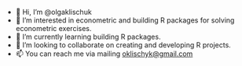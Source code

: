 - 👋 Hi, I’m @olgaklischuk
- 👀 I’m interested in econometric and building R packages for solving econometric exercises.
- 🌱 I’m currently learning building R packages.
- 💞️ I’m looking to collaborate on creating and developing R projects.
- 📫 You can reach me via mailing oklischyk@gmail.com

<!---
olgaklischuk/olgaklischuk is a ✨ special ✨ repository because its `README.md` (this file) appears on your GitHub profile.
You can click the Preview link to take a look at your changes.
--->
